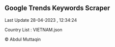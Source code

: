 

## Google Trends Keywords Scraper 
 
Last Update 28-04-2023 , 12:34:24

Country List :
VIETNAM.json



© Abdul Muttaqin 
